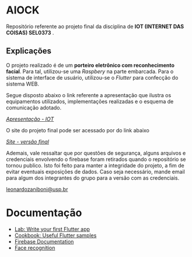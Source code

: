 # AIOCK

Repositório referente ao projeto final da disciplina de **IOT (INTERNET DAS COISAS) SEL0373** .


## Explicações


O projeto realizado é de um **porteiro eletrônico com reconhecimento facial**. Para tal, utilizou-se uma *Raspbery* na parte embarcada. Para o sistema de interface de usuário, utilizou-se o *Flutter* para confecção do sistema WEB.

Segue disposto abaixo o link referente a apresentação que ilustra os equipamentos utilizados, implementações realizadas e o esquema de comunicação adotado.

[*Apresentação - IOT*](https://docs.google.com/presentation/d/1V8DTw_TA2eZbSbMBqUk4iPKVVDjOXhiXsLJS1iZbnnc/edit?pli=1)


O site do projeto final pode ser acessado por do link abaixo


[*Site - versão final*](https://porteiroeletronico-sel0373.web.app/)

Ademais, vale ressaltar que por questões de segurança, alguns arquivos e credenciais envolvendo o firebase foram retirados quando o repositório se tornou publico. Isto foi feito para manter a integridade do projeto, a fim de evitar eventuais exposições de dados.
Caso seja necessário, mande email para algum dos integrantes do grupo para a versão com as credenciais.

leonardozaniboni@usp.br








# Documentação

- [Lab: Write your first Flutter app](https://docs.flutter.dev/get-started/codelab)
- [Cookbook: Useful Flutter samples](https://docs.flutter.dev/cookbook)
- [Firebase Documentation](https://firebase.google.com/docs?hl=pt)
- [Face recognition](https://pypi.org/project/face-recognition/)
